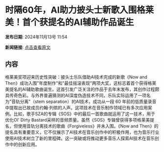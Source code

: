# 时隔60年，AI助力披头士新歌入围格莱美！首个获提名的AI辅助作品诞生

**发布日期**: 2024年11月13号 11:54

**新闻链接**: [点击查看原文](https://www.aibase.com/zh/news/13196)

## 内容

格莱美奖项迎来历史性突破：披头士乐队借助AI技术完成的新歌《Now and Then》成功入围"年度制作"和"最佳摇滚表现"两项大奖，这标志着首个获得格莱美提名的AI辅助歌曲诞生。这首引发广泛关注的作品于去年末发布，其创作过程颇具传奇色彩。与外界普遍猜测的AI深度伪造技术不同，乐队实际运用了一项名为"音轨分离"（stem separation）的AI技术，成功从一段 60 年前的低质量录音中提取出已故成员约翰·列侬的人声。这项技术在音乐制作领域已有多次应用案例。比如，歌手SZA的专辑《SOS》中的最后一首歌曲就运用了这一技术，用于优化Ol' Dirty Bastard采样的音频质量。虽然《SOS》专辑曾获得多项格莱美提名，但使用音轨分离技术的歌曲《Forgiveless》并未入围。《Now and Then》的提名具有重要意义，它不仅展示了AI技术在音乐创作中的积极作用，也为音乐行业使用AI技术树立了新的里程碑。这一突破或将推动更多音乐人探索AI技术在音乐创作中的创新应用。
